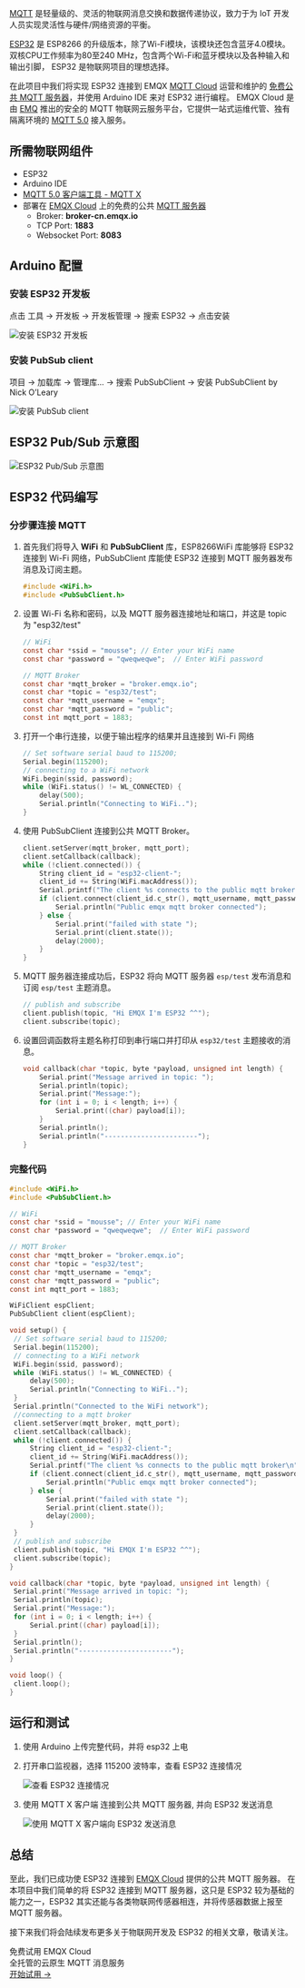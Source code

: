 [MQTT](https://www.emqx.com/zh/mqtt) 是轻量级的、灵活的物联网消息交换和数据传递协议，致力于为 IoT 开发人员实现灵活性与硬件/网络资源的平衡。

[ESP32](https://www.espressif.com/zh-hans/products/socs/esp32)  是 ESP8266 的升级版本，除了Wi-Fi模块，该模块还包含蓝牙4.0模块。双核CPU工作频率为80至240 MHz，包含两个Wi-Fi和蓝牙模块以及各种输入和输出引脚， ESP32 是物联网项目的理想选择。

在此项目中我们将实现 ESP32 连接到 EMQX [MQTT Cloud](https://www.emqx.com/zh/cloud) 运营和维护的 [免费公共 MQTT 服务器](https://www.emqx.com/zh/mqtt/public-mqtt5-broker)，并使用 Arduino IDE 来对 ESP32 进行编程。 EMQX Cloud 是由 [EMQ](https://www.emqx.com/zh) 推出的安全的 MQTT 物联网云服务平台，它提供一站式运维代管、独有隔离环境的 [MQTT 5.0](https://www.emqx.com/zh/mqtt/mqtt5) 接入服务。


## 所需物联网组件

* ESP32
* Arduino IDE
* [MQTT 5.0 客户端工具 - MQTT X](https://mqttx.app/zh)
* 部署在 [EMQX Cloud](https://www.emqx.com/zh/cloud) 上的免费的公共 [MQTT 服务器](https://www.emqx.io/zh)
  - Broker: **broker-cn.emqx.io**
  - TCP Port: **1883**
  - Websocket Port: **8083**


## Arduino 配置

### 安装 ESP32 开发板

点击 工具 -> 开发板 -> 开发板管理 -> 搜索 ESP32 -> 点击安装

![安装 ESP32 开发板](https://assets.emqx.com/images/082b895a83d44063af2da5161e1916d2.png)

### 安装 PubSub client

项目 -> 加载库 -> 管理库... -> 搜索 PubSubClient -> 安装 PubSubClient by Nick O’Leary

![安装 PubSub client](https://assets.emqx.com/images/99a1b042e8e54fb487752cf1f0dff75e.png)



## ESP32 Pub/Sub 示意图

![ESP32 Pub/Sub 示意图](https://assets.emqx.com/images/d6265585d6257fc02c722fe45888bdac.png)

## ESP32 代码编写

### 分步骤连接 MQTT

1. 首先我们将导入 **WiFi** 和 **PubSubClient** 库，ESP8266WiFi  库能够将 ESP32 连接到 Wi-Fi 网络，PubSubClient  库能使 ESP32  连接到 MQTT 服务器发布消息及订阅主题。

   ```c
   #include <WiFi.h>
   #include <PubSubClient.h>
   ```

2. 设置 Wi-Fi 名称和密码，以及 MQTT 服务器连接地址和端口，并这是 topic 为 "esp32/test"

   ```c
   // WiFi
   const char *ssid = "mousse"; // Enter your WiFi name
   const char *password = "qweqweqwe";  // Enter WiFi password
   
   // MQTT Broker
   const char *mqtt_broker = "broker.emqx.io";
   const char *topic = "esp32/test";
   const char *mqtt_username = "emqx";
   const char *mqtt_password = "public";
   const int mqtt_port = 1883;
   ```

3. 打开一个串行连接，以便于输出程序的结果并且连接到 Wi-Fi 网络

   ```c
   // Set software serial baud to 115200;
   Serial.begin(115200);
   // connecting to a WiFi network
   WiFi.begin(ssid, password);
   while (WiFi.status() != WL_CONNECTED) {
       delay(500);
       Serial.println("Connecting to WiFi..");
   }
   ```

4. 使用 PubSubClient 连接到公共 MQTT Broker。

   ```c
   client.setServer(mqtt_broker, mqtt_port);
   client.setCallback(callback);
   while (!client.connected()) {
       String client_id = "esp32-client-";
       client_id += String(WiFi.macAddress());
       Serial.printf("The client %s connects to the public mqtt broker\n", client_id.c_str());
       if (client.connect(client_id.c_str(), mqtt_username, mqtt_password)) {
           Serial.println("Public emqx mqtt broker connected");
       } else {
           Serial.print("failed with state ");
           Serial.print(client.state());
           delay(2000);
       }
   }
   ```

5. MQTT 服务器连接成功后，ESP32 将向 MQTT 服务器 `esp/test` 发布消息和订阅 `esp/test` 主题消息。

   ```c
   // publish and subscribe
   client.publish(topic, "Hi EMQX I'm ESP32 ^^");
   client.subscribe(topic);
   ```

6. 设置回调函数将主题名称打印到串行端口并打印从 `esp32/test` 主题接收的消息。

   ```c
   void callback(char *topic, byte *payload, unsigned int length) {
       Serial.print("Message arrived in topic: ");
       Serial.println(topic);
       Serial.print("Message:");
       for (int i = 0; i < length; i++) {
           Serial.print((char) payload[i]);
       }
       Serial.println();
       Serial.println("-----------------------");
   }
   ```

### 完整代码

```c
#include <WiFi.h>
#include <PubSubClient.h>

// WiFi
const char *ssid = "mousse"; // Enter your WiFi name
const char *password = "qweqweqwe";  // Enter WiFi password

// MQTT Broker
const char *mqtt_broker = "broker.emqx.io";
const char *topic = "esp32/test";
const char *mqtt_username = "emqx";
const char *mqtt_password = "public";
const int mqtt_port = 1883;

WiFiClient espClient;
PubSubClient client(espClient);

void setup() {
 // Set software serial baud to 115200;
 Serial.begin(115200);
 // connecting to a WiFi network
 WiFi.begin(ssid, password);
 while (WiFi.status() != WL_CONNECTED) {
     delay(500);
     Serial.println("Connecting to WiFi..");
 }
 Serial.println("Connected to the WiFi network");
 //connecting to a mqtt broker
 client.setServer(mqtt_broker, mqtt_port);
 client.setCallback(callback);
 while (!client.connected()) {
     String client_id = "esp32-client-";
     client_id += String(WiFi.macAddress());
     Serial.printf("The client %s connects to the public mqtt broker\n", client_id.c_str());
     if (client.connect(client_id.c_str(), mqtt_username, mqtt_password)) {
         Serial.println("Public emqx mqtt broker connected");
     } else {
         Serial.print("failed with state ");
         Serial.print(client.state());
         delay(2000);
     }
 }
 // publish and subscribe
 client.publish(topic, "Hi EMQX I'm ESP32 ^^");
 client.subscribe(topic);
}

void callback(char *topic, byte *payload, unsigned int length) {
 Serial.print("Message arrived in topic: ");
 Serial.println(topic);
 Serial.print("Message:");
 for (int i = 0; i < length; i++) {
     Serial.print((char) payload[i]);
 }
 Serial.println();
 Serial.println("-----------------------");
}

void loop() {
 client.loop();
}
```


## 运行和测试

1. 使用 Arduino 上传完整代码，并将 esp32 上电

2. 打开串口监视器，选择 115200 波特率，查看 ESP32 连接情况

	![查看 ESP32 连接情况](https://assets.emqx.com/images/f8cb5792593d29b5b29b0feacd03a26c.png)

3. 使用 MQTT X 客户端 连接到公共 MQTT 服务器, 并向 ESP32 发送消息

	![使用 MQTT X 客户端向 ESP32 发送消息](https://assets.emqx.com/images/2dc50309dbba7bdc8a65ec9b4b082b8c.png)


## 总结

至此，我们已成功使 ESP32 连接到 [EMQX Cloud](https://www.emqx.com/zh/cloud) 提供的公共 MQTT 服务器。 在本项目中我们简单的将 ESP32 连接到 MQTT 服务器，这只是 ESP32 较为基础的能力之一，ESP32 其实还能与各类物联网传感器相连，并将传感器数据上报至 MQTT 服务器。

接下来我们将会陆续发布更多关于物联网开发及 ESP32 的相关文章，敬请关注。


<section class="promotion">
    <div>
        免费试用 EMQX Cloud
        <div class="is-size-14 is-text-normal has-text-weight-normal">全托管的云原生 MQTT 消息服务</div>
    </div>
    <a href="https://accounts-zh.emqx.com/signup?continue=https://cloud.emqx.com/console/deployments/0?oper=new" class="button is-gradient px-5">开始试用 →</a >
</section>
